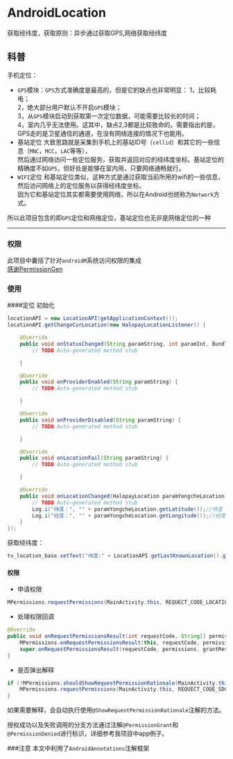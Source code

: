 
AndroidLocation
===================================
  获取经纬度，获取原则：异步通过获取GPS,网络获取经纬度

  
科普
-----------------------------------
手机定位：
* `GPS`模块：`GPS`方式准确度是最高的，但是它的缺点也非常明显：
    1，比较耗电；</br>
    2，绝大部分用户默认不开启`GPS`模块；</br>
    3，从`GPS`模块启动到获取第一次定位数据，可能需要比较长的时间；</br>
    4，室内几乎无法使用。这其中，缺点2,3都是比较致命的。需要指出的是，GPS走的是卫星通信的通道，在没有网络连接的情况下也能用。</br>
* 基站定位 大致思路就是采集到手机上的基站ID号（`cellid`）和其它的一些信息（`MNC`，`MCC`，`LAC`等等），</br>
然后通过网络访问一些定位服务，获取并返回对应的经纬度坐标。基站定位的精确度不如`GPS`，但好处是能够在室内用，只要网络通畅就行。</br>
* `WIFI`定位 和基站定位类似，这种方式是通过获取当前所用的wifi的一些信息，然后访问网络上的定位服务以获得经纬度坐标。</br>
因为它和基站定位其实都需要使用网络，所以在Android也统称为`Network`方式。

所以此项目包含的即`GPS`定位和网络定位，基站定位也无非是网络定位的一种

-----------------------------------
  
### 权限

此项目中囊括了针对`androidM`系统访问权限的集成<br/>
[感谢PermissionGen](https://github.com/hongyangAndroid/PermissionGen)<br/>

### 使用
####定位
初始化
    
```java
locationAPI = new LocationAPI(getApplicationContext());
locationAPI.getChangeCurLocation(new HalopayLocationListener() {

    @Override
    public void onStatusChanged(String paramString, int paramInt, Bundle paramBundle) {
        // TODO Auto-generated method stub

    }

    @Override
    public void onProviderEnabled(String paramString) {
        // TODO Auto-generated method stub

    }

    @Override
    public void onProviderDisabled(String paramString) {
        // TODO Auto-generated method stub

    }

    @Override
    public void onLocationFail(String paramString) {
        // TODO Auto-generated method stub

    }

    @Override
    public void onLocationChanged(HalopayLocation paramYongcheLocation) {
        // TODO Auto-generated method stub
        Log.i("纬度：", "" + paramYongcheLocation.getLatitude());//纬度
        Log.i("经度：", "" + paramYongcheLocation.getLongitude());//经度
    }
});
```

获取经纬度：

```java
tv_location_base.setText("纬度:" + LocationAPI.getLastKnownLocation().getLatitude() + ",经度：" + LocationAPI.getLastKnownLocation().getLongitude());
```

#### 权限
* 申请权限
```java
MPermissions.requestPermissions(MainActivity.this, REQUECT_CODE_LOCATION, Manifest.permission.ACCESS_FINE_LOCATION);
```
* 处理权限回调
```java
@Override
public void onRequestPermissionsResult(int requestCode, String[] permissions, int[] grantResults) {
    MPermissions.onRequestPermissionsResult(this, requestCode, permissions, grantResults);
    super.onRequestPermissionsResult(requestCode, permissions, grantResults);
}
```
* 是否弹出解释
```java
if (!MPermissions.shouldShowRequestPermissionRationale(MainActivity.this, Manifest.permission.WRITE_EXTERNAL_STORAGE, REQUECT_CODE_SDCARD)){
    MPermissions.requestPermissions(MainActivity.this, REQUECT_CODE_SDCARD, Manifest.permission.WRITE_EXTERNAL_STORAGE);
}
```
如果需要解释，会自动执行使用`@ShowRequestPermissionRationale`注解的方法。

授权成功以及失败调用的分支方法通过注解`@PermissionGrant`和`@PermissionDenied`进行标识，详细参考我项目中app例子。

###注意
本文中利用了`AndroidAnnotations`注解框架